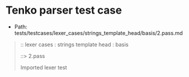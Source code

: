 # Tenko parser test case

- Path: tests/testcases/lexer_cases/strings_template_head/basis/2.pass.md

> :: lexer cases : strings template head : basis
>
> ::> 2.pass
>
> Imported lexer test
>
> <template head> quotes

## Input

`````js
` a " b ${"<--"}`
;
` a " b " c ${"<--"}`
;
` a ' b ${"<--"}`
;
` a ' b ' c ${"<--"}`
;
` a ` b ${"<--"}`
;
` a ` b ` c ${"<--"}`
`````

## Output

_Note: the whole output block is auto-generated. Manual changes will be overwritten!_

Below follow outputs in four parsing modes: sloppy mode, strict mode script goal, module goal, web compat mode (always sloppy).

Note that the output parts are auto-generated by the test runner to reflect actual result.

### Sloppy mode

Parsed with script goal and as if the code did not start with strict mode header.

`````
throws: Parser error!
  Unable to ASI, token: {# IDENT : nl=N pos=94:95 loc=6:9 `b`#}

` a " b ${"<--"}`
;
` a " b " c ${"<--"}`
;
` a ' b ${"<--"}`
;
` a ' b ' c ${"<--"}`
;
` a ` b ${"<--"}`
      ^------- error

;
` a ` b ` c ${"<--"}`
`````

### Strict mode

Parsed with script goal but as if it was starting with `"use strict"` at the top.

_Output same as sloppy mode._

### Module goal

Parsed with the module goal.

_Output same as sloppy mode._

### Web compat mode

Parsed in sloppy script mode but with the web compat flag enabled.

_Output same as sloppy mode._
